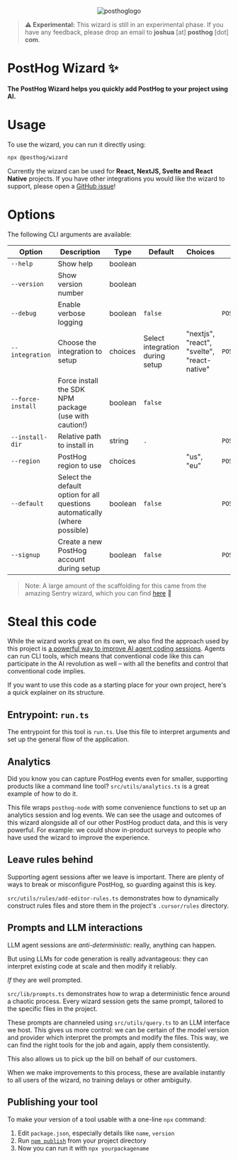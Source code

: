 <p align="center">
  <img alt="posthoglogo" src="https://user-images.githubusercontent.com/65415371/205059737-c8a4f836-4889-4654-902e-f302b187b6a0.png">
</p>

> **⚠️ Experimental:** This wizard is still in an experimental phase. If you
> have any feedback, please drop an email to **joshua** [at] **posthog** [dot]
> **com**.

<h1>PostHog Wizard ✨</h1>
<h4>The PostHog Wizard helps you quickly add PostHog to your project using AI.</h4>

# Usage

To use the wizard, you can run it directly using:

```bash
npx @posthog/wizard
```

Currently the wizard can be used for **React, NextJS, Svelte and React Native**
projects. If you have other integrations you would like the wizard to support,
please open a [GitHub issue](https://github.com/posthog/wizard/issues)!

# Options

The following CLI arguments are available:

| Option            | Description                                                                | Type    | Default                         | Choices                                     | Environment Variable         |
| ----------------- | -------------------------------------------------------------------------- | ------- | ------------------------------- | ------------------------------------------- | ---------------------------- |
| `--help`          | Show help                                                                  | boolean |                                 |                                             |                              |
| `--version`       | Show version number                                                        | boolean |                                 |                                             |                              |
| `--debug`         | Enable verbose logging                                                     | boolean | `false`                         |                                             | `POSTHOG_WIZARD_DEBUG`       |
| `--integration`   | Choose the integration to setup                                            | choices | Select integration during setup | "nextjs", "react", "svelte", "react-native" | `POSTHOG_WIZARD_INTEGRATION` |
| `--force-install` | Force install the SDK NPM package (use with caution!)                      | boolean | `false`                         |                                             |                              |
| `--install-dir`   | Relative path to install in                                                | string  | `.`                             |                                             | `POSTHOG_WIZARD_INSTALL_DIR` |
| `--region`        | PostHog region to use                                                      | choices |                                 | "us", "eu"                                  | `POSTHOG_WIZARD_REGION`      |
| `--default`       | Select the default option for all questions automatically (where possible) | boolean | `false`                         |                                             | `POSTHOG_WIZARD_DEFAULT`     |
| `--signup`        | Create a new PostHog account during setup                                  | boolean | `false`                         |                                             | `POSTHOG_WIZARD_SIGNUP`      |

> Note: A large amount of the scaffolding for this came from the amazing Sentry
> wizard, which you can find [here](https://github.com/getsentry/sentry-wizard)
> 💖

# Steal this code

While the wizard works great on its own, we also find the approach used by this project is [a powerful way to improve AI agent coding sessions](https://posthog.com/blog/envoy-wizard-llm-agent). Agents can run CLI tools, which means that conventional code like this can participate in the AI revolution as well – with all the benefits and control that conventional code implies.

If you want to use this code as a starting place for your own project, here's a quick explainer on its structure.

## Entrypoint: `run.ts`

The entrypoint for this tool is `run.ts`. Use this file to interpret arguments and set up the general flow of the application.

## Analytics

Did you know you can capture PostHog events even for smaller, supporting products like a command line tool? `src/utils/analytics.ts` is a great example of how to do it.

This file wraps `posthog-node` with some convenience functions to set up an analytics session and log events. We can see the usage and outcomes of this wizard alongside all of our other PostHog product data, and this is very powerful. For example: we could show in-product surveys to people who have used the wizard to improve the experience.

## Leave rules behind

Supporting agent sessions after we leave is important. There are plenty of ways to break or misconfigure PostHog, so guarding against this is key.

`src/utils/rules/add-editor-rules.ts` demonstrates how to dynamically construct rules files and store them in the project's `.cursor/rules` directory.

## Prompts and LLM interactions

LLM agent sessions are *anti-deterministic*: really, anything can happen.

But using LLMs for code generation is really advantageous: they can interpret existing code at scale and then modify it reliably.

*If* they are well prompted.

`src/lib/prompts.ts` demonstrates how to wrap a deterministic fence around a chaotic process. Every wizard session gets the same prompt, tailored to the specific files in the project.

These prompts are channeled using `src/utils/query.ts` to an LLM interface we host. This gives us more control: we can be certain of the model version and provider which interpret the prompts and modify the files. This way, we can find the right tools for the job and again, apply them consistently.

This also allows us to pick up the bill on behalf of our customers.

When we make improvements to this process, these are available instantly to all users of the wizard, no training delays or other ambiguity.

## Publishing your tool

To make your version of a tool usable with a one-line `npx` command:

1. Edit `package.json`, especially details like `name`, `version`
2. Run [`npm publish`](https://docs.npmjs.com/cli/v7/commands/npm-publish) from your project directory
3. Now you can run it with `npx yourpackagename`





